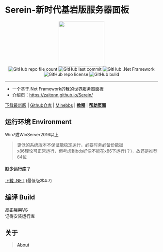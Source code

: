 ﻿# Serein-新时代基岩版服务器面板
<div style="text-align: center;">
<img src="[docs/Serein.png](https://zaitonn.github.io/Serein/Serein.png)" style="image-rendering: pixelated;width:150px">
<br>

<img alt="GitHub repo file count" src="https://img.shields.io/github/languages/code-size/Zaitonn/Serein">
<img alt="GitHub last commit" src="https://img.shields.io/github/last-commit/Zaitonn/Serein">
<img alt="GitHub .Net Framework" src="https://img.shields.io/badge/.Net%20Framework-4.7.2-orange">
<img alt="GitHub repo license" src="https://img.shields.io/github/license/zaitonn/Serein?color=yellow">
<img alt="GitHub bulid" src="https://github.com/Zaitonn/Serein/actions/workflows/Build.yml/badge.svg">
</div>

---  
- 一个基于.Net Framework的我的世界服务器面板  
- 介绍页：https://zaitonn.github.io/Serein/

[下载最新版](https://github.com/Zaitonn/Serein/releases/latest) | [Github仓库](https://github.com/Zaitonn/Serein) | [Minebbs](https://www.minebbs.com/resources/serein.4169/) | **[教程](docs/Tutorial.md)** | **[帮助页面](docs/Help.md)**


  

## 运行环境 Environment
Win7或WinServer2016以上

> 更低的系统版本不保证能稳定运行，必要时务必备份数据  
> x86理论可正常运行，但考虑到bds好像不能在x86下运行(？)，故还是推荐64位

#### 缺少运行库？
[下载 .NET](https://dotnet.microsoft.com/zh-cn/download)  (最低版本4.7)

## 编译 Build
~~反正我用VS~~  
记得安装运行库

## 关于
> [About](https://zaitonn.github.io/Serein/About.html)